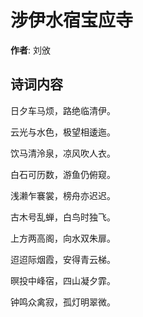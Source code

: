 # 涉伊水宿宝应寺

**作者**: 刘攽

## 诗词内容

日夕车马烦，路绝临清伊。

云光与水色，极望相逶迤。

饮马清泠泉，凉风吹人衣。

白石可历数，游鱼仍俯窥。

浅濑乍褰裳，榜舟亦迟迟。

古木号乱蝉，白鸟时独飞。

上方两高阁，向水双朱扉。

迢迢际烟霞，安得青云梯。

暝投中峰宿，四山凝夕霏。

钟鸣众禽寂，孤灯明翠微。

